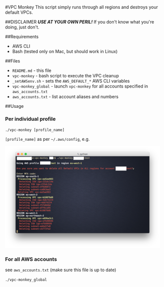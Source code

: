 #VPC Monkey
This script simply runs through all regions and destroys your default VPCs. 

##DISCLAIMER
***USE AT YOUR OWN PERIL!*** If you don't know what you're doing, just don't.

##Requirements
- AWS CLI
- Bash (tested only on Mac, but should work in Linux)

##Files
- `README.md` - this file
- `vpc-monkey` - bash script to execute the VPC cleanup
- `_setAWSenv.sh` - sets the `AWS_DEFAULT_*` AWS CLI variables
- `vpc-monkey_global` - launch `vpc-monkey` for all accounts specified in `aws_accounts.txt`
- `aws_accounts.txt` - list account aliases and numbers

##Usage
### Per individual profile
`./vpc-monkey [profile_name]`

`[profile_name]` as per `~/.aws/config`, e.g.

![VPC Monkey](vpc-monkey.png "VPC Monkey")

### For all AWS accounts
see `aws_accounts.txt` (make sure this file is up to date)

`./vpc-monkey_global`
